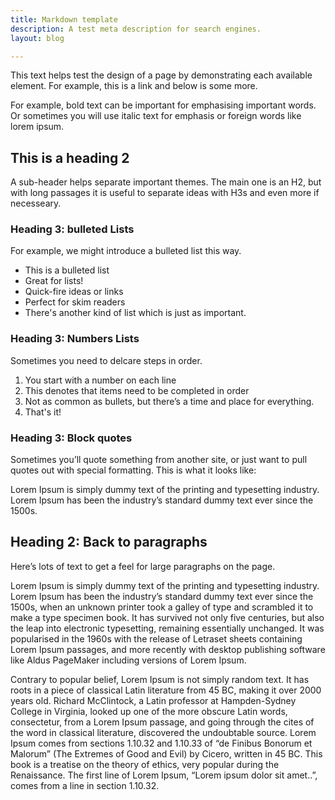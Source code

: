 ```yaml
---
title: Markdown template
description: A test meta description for search engines.
layout: blog

---
```


This text helps test the design of a page by demonstrating each available element. For example, this is a link and below is some more.

For example, bold text can be important for emphasising important words. Or sometimes you will use italic text for emphasis or foreign words like lorem ipsum.

## This is a heading 2

A sub-header helps separate important themes. The main one is an H2, but with long passages it is useful to separate ideas with H3s and even more if necesseary.

### Heading 3: bulleted Lists

For example, we might introduce a bulleted list this way.

- This is a bulleted list
- Great for lists!
- Quick-fire ideas or links
- Perfect for skim readers
- There's another kind of list which is just as important.

### Heading 3: Numbers Lists

Sometimes you need to delcare steps in order.

1. You start with a number on each line
2. This denotes that items need to be completed in order
3. Not as common as bullets, but there’s a time and place for everything.
4. That's it!

### Heading 3: Block quotes

Sometimes you’ll quote something from another site, or just want to pull quotes out with special formatting. This is what it looks like:

Lorem Ipsum is simply dummy text of the printing and typesetting industry. Lorem Ipsum has been the industry’s standard dummy text ever since the 1500s.

## Heading 2: Back to paragraphs

Here’s lots of text to get a feel for large paragraphs on the page.

Lorem Ipsum is simply dummy text of the printing and typesetting industry. Lorem Ipsum has been the industry’s standard dummy text ever since the 1500s, when an unknown printer took a galley of type and scrambled it to make a type specimen book. It has survived not only five centuries, but also the leap into electronic typesetting, remaining essentially unchanged. It was popularised in the 1960s with the release of Letraset sheets containing Lorem Ipsum passages, and more recently with desktop publishing software like Aldus PageMaker including versions of Lorem Ipsum.

Contrary to popular belief, Lorem Ipsum is not simply random text. It has roots in a piece of classical Latin literature from 45 BC, making it over 2000 years old. Richard McClintock, a Latin professor at Hampden-Sydney College in Virginia, looked up one of the more obscure Latin words, consectetur, from a Lorem Ipsum passage, and going through the cites of the word in classical literature, discovered the undoubtable source. Lorem Ipsum comes from sections 1.10.32 and 1.10.33 of “de Finibus Bonorum et Malorum” (The Extremes of Good and Evil) by Cicero, written in 45 BC. This book is a treatise on the theory of ethics, very popular during the Renaissance. The first line of Lorem Ipsum, “Lorem ipsum dolor sit amet..”, comes from a line in section 1.10.32.

 